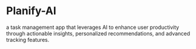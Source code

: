 # Planify-AI
 a task management app that leverages AI to enhance user productivity through actionable insights, personalized recommendations, and advanced tracking features.
